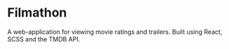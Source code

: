 # Filmathon
A web-application for viewing movie ratings and trailers. Built using React, SCSS and the TMDB API.
